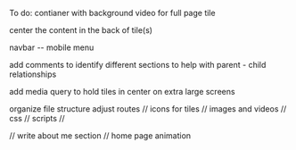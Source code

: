 To do:
contianer with background video for full page tile

center the content in the back of tile(s)

navbar -- mobile menu

add comments to identify different sections to help with parent - child relationships

add media query to hold tiles in center on extra large screens

organize file structure
adjust routes
// icons for tiles
// images and videos
// css
// scripts
//

// write about me section
// home page animation
